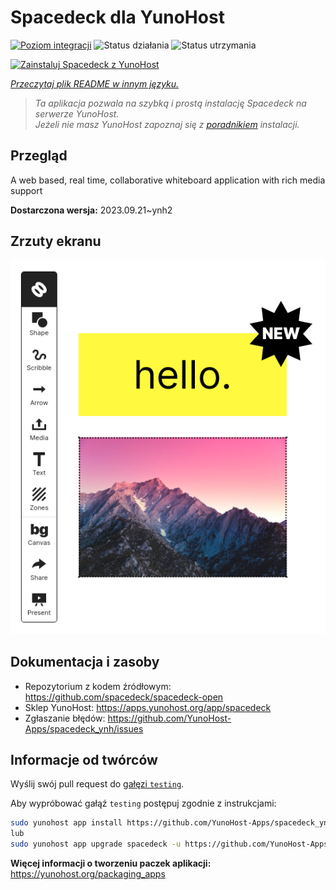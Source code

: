 <!--
To README zostało automatycznie wygenerowane przez <https://github.com/YunoHost/apps/tree/master/tools/readme_generator>
Nie powinno być ono edytowane ręcznie.
-->

# Spacedeck dla YunoHost

[![Poziom integracji](https://apps.yunohost.org/badge/integration/spacedeck)](https://ci-apps.yunohost.org/ci/apps/spacedeck/)
![Status działania](https://apps.yunohost.org/badge/state/spacedeck)
![Status utrzymania](https://apps.yunohost.org/badge/maintained/spacedeck)

[![Zainstaluj Spacedeck z YunoHost](https://install-app.yunohost.org/install-with-yunohost.svg)](https://install-app.yunohost.org/?app=spacedeck)

*[Przeczytaj plik README w innym języku.](./ALL_README.md)*

> *Ta aplikacja pozwala na szybką i prostą instalację Spacedeck na serwerze YunoHost.*  
> *Jeżeli nie masz YunoHost zapoznaj się z [poradnikiem](https://yunohost.org/install) instalacji.*

## Przegląd

A web based, real time, collaborative whiteboard application with rich media support


**Dostarczona wersja:** 2023.09.21~ynh2

## Zrzuty ekranu

![Zrzut ekranu z Spacedeck](./doc/screenshots/spacedeck.png)

## Dokumentacja i zasoby

- Repozytorium z kodem źródłowym: <https://github.com/spacedeck/spacedeck-open>
- Sklep YunoHost: <https://apps.yunohost.org/app/spacedeck>
- Zgłaszanie błędów: <https://github.com/YunoHost-Apps/spacedeck_ynh/issues>

## Informacje od twórców

Wyślij swój pull request do [gałęzi `testing`](https://github.com/YunoHost-Apps/spacedeck_ynh/tree/testing).

Aby wypróbować gałąź `testing` postępuj zgodnie z instrukcjami:

```bash
sudo yunohost app install https://github.com/YunoHost-Apps/spacedeck_ynh/tree/testing --debug
lub
sudo yunohost app upgrade spacedeck -u https://github.com/YunoHost-Apps/spacedeck_ynh/tree/testing --debug
```

**Więcej informacji o tworzeniu paczek aplikacji:** <https://yunohost.org/packaging_apps>
